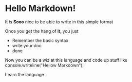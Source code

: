 # Hello Markdown!

It is **Sooo** nice to be able to write in this simple format

Once you get the hang of **it**, you just

* Remember the basic syntax
* write your doc
* done

Now you can be a wiz at this language and code up stuff like console.writeline("Hellow Markdown");

Learn the language
